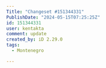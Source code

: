 ```yaml
---
Title: "Changeset #151344331"
PublishDate: "2024-05-15T07:25:25Z"
id: 151344331
user: kentakta
comment: update
created_by: iD 2.29.0
tags:
  - Montenegro

---
```

